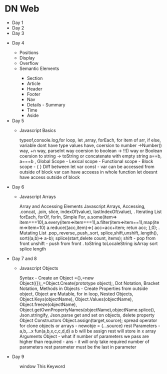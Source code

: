 <h1>DN Web</h1>

<ul>
    <div>
        <li>Day 1</li>
    </div>
    <div>
        <li>Day 2</li>
    </div>
    <div>
        <li>Day 3</li>
        <ul>
        </ul>
    </div>
    <div>
        <li>Day 4</li>
        <ul>
            <li>Positions</li>
            <li>Display</li>
            <li>Overflow</li>
            <li>Semantic Elements</li>
                <ul>
                    <li>Section</li>
                    <li>Article</li>
                    <li>Header</li>
                    <li>Footer</li>
                    <li>Nav</li>
                    <li>Details - Summary</li>
                    <li>Time</li>
                    <li>Aside</li>
                </ul>
        </ul>
    </div>
    <div>
        <li>Day 5</li>
        <ul>
            <li>Javascript Basics</li>
            <p> typeof,console.log,for loop, let ,array, forEach, for item of arr,
                if else, variable dont have type values have, 
                coersion to number ->Number() way, +n way, parseInt way
                coersion to boolean -> !!() way or Boolean
                coersion to string -> toString or concatenate with empty string
                a==b, a===b
                ,
                Global Scope - 
                Lexical scope - 
                Functional scope - 
                Block scope - { }
                Diff between let var const - var can be accessed from outside of block 
                                            var can have acceess in whole function
                                            let doesnt have access outside of block 
                </p>
        </ul>
    </div>
    <div>
        <li>Day 6</li>
        <ul>
            <li>Javascript Arrays</li>
            <p>
            Array and Accessing Elements
            Javascript Arrays, Accessing, .concat, .join, slice, indexOf(value), lastIndexOf(value),
            .
            Iterating List
            forEach, forOf, forIn, Simple For,
            a.some(item=> item===10),a.every(item=>item===1),a.filter(item=>item==1),map(item=>item=10)
            a.reduce((acc,item)=>{
                acc=acc+item;
                retun acc;
            },0);
            .
            Mutating List
            .pop,.reverse,.push,.sort, splice,shift,unshift,.length(),
            sort((a,b)=> a-b);
            splice(start,delete count, items);
            shift - pop from front
            unshift - push from front
            .
            toString
            toLocaleString
            isArray
            sort
            splice
            length
            </p>
        </ul>
    </div>
    <div>
        <li>Day 7 and 8</li>
        <ul>
            <li>Javascript Objects</li>
            <p>
            Syntax - Create an Object ={},=new Object({});,=Object.Create(prototype object);,
            Dot Notation, Bracket Notation, Methods in Objects - 
            Create Properties from outside object, Object are Mutable, 
            for in loop, Nested Objects, Object.Keys(objectName), Object.Values(objectName),
            Object.freeze(objectName), Object.getOwnPropertyNames(objectName),objectName.splice(),
            Json.stringify, Json.parse
            get and set on objects, delete property
            Object Constructors
            Object.assign(target,source);
            spread operator for clone objects or arrays - newobje = {...source}
            rest Parameters - a,b,...x   fun(a,b,x,c,c,d,d) a b will be assign rest will store in x array
            Arguments Object - 
            what if number of parameters we pass are higher than required - ans - it will only take required number of parameters 
            rest parameter must be the last in parameter
            </p>
        </ul>
    </div>
    <div>
        <li>Day 9</li>
        <ul>
            <p>
            window 
            This Keyword
            </p>
        </ul>
    </div>
</ul>

